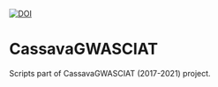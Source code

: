 [![DOI](https://zenodo.org/badge/440060363.svg)](https://zenodo.org/badge/latestdoi/440060363)

# CassavaGWASCIAT
 Scripts part of CassavaGWASCIAT (2017-2021) project.
